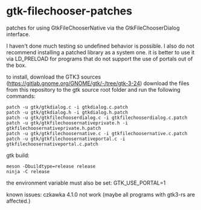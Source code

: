 # gtk-filechooser-patches
patches for using GtkFileChooserNative via the GtkFileChooserDialog interface.

I haven't done much testing so undefined behavior is possible. I also do not recommend installing a patched library as a system one.
it is better to use it via LD_PRELOAD for programs that do not support the use of portals out of the box.

to install, download the GTK3 sources (https://gitlab.gnome.org/GNOME/gtk/-/tree/gtk-3-24)
download the files from this repository to the gtk source root folder and run the following commands:
```
patch -u gtk/gtkdialog.c -i gtkdialog.c.patch
patch -u gtk/gtkdialog.h -i gtkdialog.h.patch
patch -u gtk/gtkfilechooserdialog.c -i gtkfilechooserdialog.c.patch
patch -u gtk/gtkfilechoosernativeprivate.h -i gtkfilechoosernativeprivate.h.patch
patch -u gtk/gtkfilechoosernative.c -i gtkfilechoosernative.c.patch
patch -u gtk/gtkfilechoosernativeportal.c -i gtkfilechoosernativeportal.c.patch
```

gtk build:
```
meson -Dbuildtype=release release
ninja -C release
```

the environment variable must also be set: GTK_USE_PORTAL=1

known issues:
czkawka 4.1.0 not work (maybe all programs with gtk3-rs are affected.)
